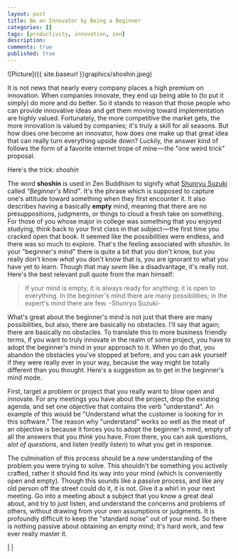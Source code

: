 ```yaml
---
layout: post
title: Be an Innovator by Being a Beginner
categories: []
tags: [productivity, innovation, zen]
description:
comments: true
published: true
---
```


![Picture]({{ site.baseurl }}graphics/shoshin.jpeg)

It is not news that nearly every company places a high premium on innovation. When companies innovate, they end up being able to (to put it simply) do more and do better. So it stands to reason that those people who can provide innovative ideas and get them moving toward implementation are highly valued. Fortunately, the more competitive the market gets, the more innovation is valued by companies; it's truly a skill for all seasons. But how does one become an innovator, how does one make up that great idea that can really turn everything upside down? Luckily, the answer kind of follows the form of a favorite internet trope of mine — the "one weird trick" proposal.

Here's the trick: *shoshin*
<!--more-->

The word **shoshin** is used in Zen Buddhism to signify what [Shunryu Suzuki][2] called *"Beginner's Mind"*. It's the phrase which is supposed to capture one's attitude toward something when they first encounter it. It also describes having a basically **empty** mind, meaning that there are no presuppositions, judgments, or things to cloud a fresh take on something. For those of you whose major in college was something that you enjoyed studying, think back to your first class in that subject — the first time you cracked open that book. It seemed like the possibilities were endless, and there was so much to explore. That's the feeling associated with *shoshin*. In your "beginner's mind" there is quite a bit that you don't know, but you really don't know *what* you don't know that is, you are ignorant to what you have yet to learn. Though that may *seem* like a disadvantage, it's really not. Here's the best relevant pull quote from the man himself:

>If your mind is empty, it is always ready for anything; it is open to everything. In the beginner's mind there are many possibilities; in the expert's mind there are few.
-Shunryu Suzuki-

What's great about the beginner's mind is not just that there are many possibilities, but also, there are basically no obstacles. I'll say that again; there are basically no obstacles. To translate this to more business friendly terms, if you want to truly innovate in the realm of some project, you have to adopt the beginner's mind in your approach to it. When yo do that, you abandon the obstacles you've stopped at before, and you can ask yourself if they were really ever in your way, because the way might be totally different than you thought. Here's a suggestion as to get in the beginner's mind mode.

First, target a problem or project that you really want to blow open and innovate. For any meetings you have about the project, drop the existing agenda, and set one objective that contains the verb "understand". An example of this would be "Understand what the customer is looking for in this software." The reason why "understand" works so well as the meat of an objective is because it forces you to adopt the beginner's mind, empty of all the answers that you *think* you have. From there, you can ask questions, a*lot of questions*, and listen (*really listen*) to what you get in response.

The culmination of this process should be a *new* understanding of the problem you were trying to solve. This shouldn't be something you actively crafted, rather it should find its way into your mind (which is conveniently open and empty). Though this sounds like a passive process, and like any old person off the street could do it, it is not. Give it a whirl in your next meeting. Go into a meeting about a subject that you know a great deal about, and try to just listen, and understand the concerns and problems of others, without drawing from your own assumptions or judgments. It is profoundly difficult to keep the "standard noise" out of your mind. So there is nothing passive about obtaining an empty mind; it's hard work, and few ever really master it.

 |   |


[2]: http://www.amazon.com/Zen-Mind-Beginners-Shunryu-Suzuki/dp/1590308492
